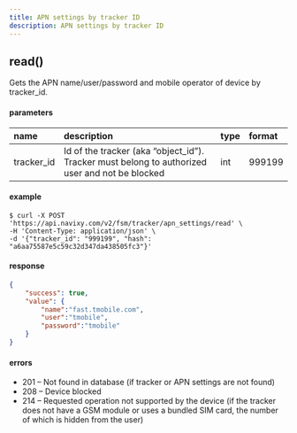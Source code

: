 ```yaml
---
title: APN settings by tracker ID
description: APN settings by tracker ID
---
```


## read()

Gets the APN name/user/password and mobile operator of device by tracker_id.

#### parameters

| name | description | type | format |
| :------ | :------ | :----- | :----- |
| tracker_id | Id of the tracker (aka “object_id”). Tracker must belong to authorized user and not be blocked | int | 999199 |

#### example

```abap
$ curl -X POST 'https://api.navixy.com/v2/fsm/tracker/apn_settings/read' \
-H 'Content-Type: application/json' \ 
-d '{"tracker_id": "999199", "hash": "a6aa75587e5c59c32d347da438505fc3"}'
```
#### response

```json
{
    "success": true,
    "value": {
        "name":"fast.tmobile.com",
        "user":"tmobile",
        "password":"tmobile"
    }
}
```

#### errors

* 201 – Not found in database (if tracker or APN settings are not found)
* 208 – Device blocked
* 214 – Requested operation not supported by the device (if the tracker does not have a GSM module or uses a bundled SIM card, the number of which is hidden from the user)

